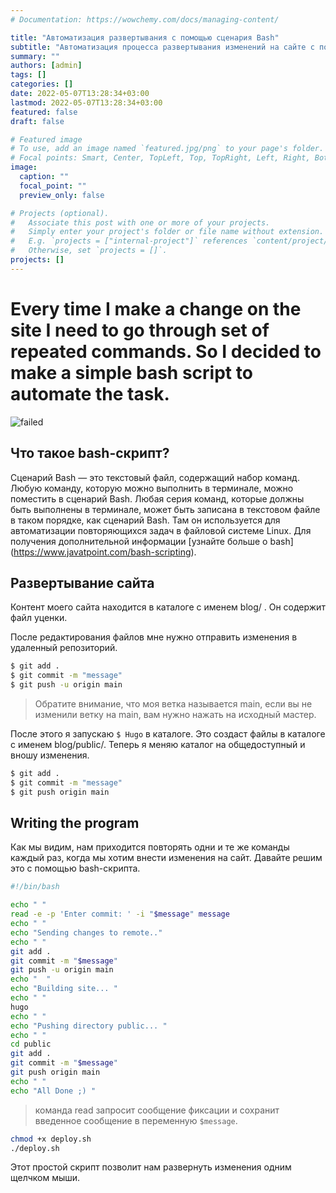 ```yaml
---
# Documentation: https://wowchemy.com/docs/managing-content/

title: "Автоматизация развертывания с помощью сценария Bash"
subtitle: "Автоматизация процесса развертывания изменений на сайте с помощью простого скрипта bash."
summary: ""
authors: [admin]
tags: []
categories: []
date: 2022-05-07T13:28:34+03:00
lastmod: 2022-05-07T13:28:34+03:00
featured: false
draft: false

# Featured image
# To use, add an image named `featured.jpg/png` to your page's folder.
# Focal points: Smart, Center, TopLeft, Top, TopRight, Left, Right, BottomLeft, Bottom, BottomRight.
image:
  caption: ""
  focal_point: ""
  preview_only: false

# Projects (optional).
#   Associate this post with one or more of your projects.
#   Simply enter your project's folder or file name without extension.
#   E.g. `projects = ["internal-project"]` references `content/project/deep-learning/index.md`.
#   Otherwise, set `projects = []`.
projects: []
---
```

# Every time I make a change on the site I need to go through set of repeated commands. So I decided to make a simple bash script to automate the task.


 <img src="https://camo.githubusercontent.com/a7de91b915d8b286dda762e3683d9a1c961692d43f8349d020ecd54634a823cf/68747470733a2f2f63646e2e7261776769742e636f6d2f6f64622f6f6666696369616c2d626173682d6c6f676f2f6d61737465722f6173736574732f4c6f676f732f4964656e746974792f504e472f424153485f6c6f676f2d7472616e73706172656e742d62672d636f6c6f722e706e67" alt="failed" > 


## Что такое bash-скрипт?

Сценарий Bash — это текстовый файл, содержащий набор команд. Любую команду, которую можно выполнить в терминале, можно поместить в сценарий Bash. Любая серия команд, которые должны быть выполнены в терминале, может быть записана в текстовом файле в таком порядке, как сценарий Bash. Там он используется для автоматизации повторяющихся задач в файловой системе Linux. Для получения дополнительной информации [узнайте больше о bash] (https://www.javatpoint.com/bash-scripting).


## Развертывание сайта

Контент моего сайта находится в каталоге с именем blog/ . Он содержит файл уценки.

После редактирования файлов мне нужно отправить изменения в удаленный репозиторий.

```bash
$ git add . 
$ git commit -m "message"
$ git push -u origin main
```

> Обратите внимание, что моя ветка называется main, если вы не изменили ветку на main, вам нужно нажать на исходный мастер.



После этого я запускаю `$ Hugo` в каталоге. Это создаст файлы в каталоге с именем blog/public/. Теперь я меняю каталог на общедоступный и вношу изменения.

```bash
$ git add . 
$ git commit -m "message"
$ git push origin main
```


## Writing the program

Как мы видим, нам приходится повторять одни и те же команды каждый раз, когда мы хотим внести изменения на сайт. Давайте решим это с помощью bash-скрипта.

```bash
#!/bin/bash

echo " "
read -e -p 'Enter commit: ' -i "$message" message
echo " " 
echo "Sending changes to remote.." 
echo " "
git add .
git commit -m "$message"
git push -u origin main
echo "  "
echo "Building site... "
echo " "
hugo
echo " "
echo "Pushing directory public... "
echo " "
cd public
git add .
git commit -m "$message"
git push origin main
echo " "
echo "All Done ;) "

```


> команда read запросит сообщение фиксации и сохранит введенное сообщение в переменную `$message`.


```bash
chmod +x deploy.sh
./deploy.sh
```


Этот простой скрипт позволит нам развернуть изменения одним щелчком мыши.






